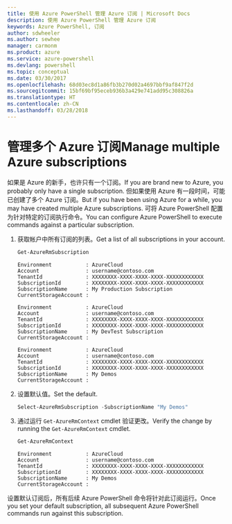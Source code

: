 ```yaml
---
title: 使用 Azure PowerShell 管理 Azure 订阅 | Microsoft Docs
description: 使用 Azure PowerShell 管理 Azure 订阅
keywords: Azure PowerShell, 订阅
author: sdwheeler
ms.author: sewhee
manager: carmonm
ms.product: azure
ms.service: azure-powershell
ms.devlang: powershell
ms.topic: conceptual
ms.date: 03/30/2017
ms.openlocfilehash: 68d03ec8d1a86fb3b270d02a4697bbf9af847f2d
ms.sourcegitcommit: 15bf69bf95eceb936b3a429e741add95c308826a
ms.translationtype: HT
ms.contentlocale: zh-CN
ms.lasthandoff: 03/28/2018
---
```

# <a name="manage-multiple-azure-subscriptions"></a><span data-ttu-id="c3171-104">管理多个 Azure 订阅</span><span class="sxs-lookup"><span data-stu-id="c3171-104">Manage multiple Azure subscriptions</span></span>

<span data-ttu-id="c3171-105">如果是 Azure 的新手，也许只有一个订阅。</span><span class="sxs-lookup"><span data-stu-id="c3171-105">If you are brand new to Azure, you probably only have a single subscription.</span></span> <span data-ttu-id="c3171-106">但如果使用 Azure 有一段时间，可能已创建了多个 Azure 订阅。</span><span class="sxs-lookup"><span data-stu-id="c3171-106">But if you have been using Azure for a while, you may have created multiple Azure subscriptions.</span></span> <span data-ttu-id="c3171-107">可将 Azure PowerShell 配置为针对特定的订阅执行命令。</span><span class="sxs-lookup"><span data-stu-id="c3171-107">You can configure Azure PowerShell to execute commands against a particular subscription.</span></span>

1. <span data-ttu-id="c3171-108">获取帐户中所有订阅的列表。</span><span class="sxs-lookup"><span data-stu-id="c3171-108">Get a list of all subscriptions in your account.</span></span>

    ```powershell
    Get-AzureRmSubscription
    ```

    ```
    Environment           : AzureCloud
    Account               : username@contoso.com
    TenantId              : XXXXXXXX-XXXX-XXXX-XXXX-XXXXXXXXXXXX
    SubscriptionId        : XXXXXXXX-XXXX-XXXX-XXXX-XXXXXXXXXXXX
    SubscriptionName      : My Production Subscription
    CurrentStorageAccount :

    Environment           : AzureCloud
    Account               : username@contoso.com
    TenantId              : XXXXXXXX-XXXX-XXXX-XXXX-XXXXXXXXXXXX
    SubscriptionId        : XXXXXXXX-XXXX-XXXX-XXXX-XXXXXXXXXXXX
    SubscriptionName      : My DevTest Subscription
    CurrentStorageAccount :

    Environment           : AzureCloud
    Account               : username@contoso.com
    TenantId              : XXXXXXXX-XXXX-XXXX-XXXX-XXXXXXXXXXXX
    SubscriptionId        : XXXXXXXX-XXXX-XXXX-XXXX-XXXXXXXXXXXX
    SubscriptionName      : My Demos
    CurrentStorageAccount :
    ```

2. <span data-ttu-id="c3171-109">设置默认值。</span><span class="sxs-lookup"><span data-stu-id="c3171-109">Set the default.</span></span>

    ```powershell
    Select-AzureRmSubscription -SubscriptionName "My Demos"
    ```

3. <span data-ttu-id="c3171-110">通过运行 `Get-AzureRmContext` cmdlet 验证更改。</span><span class="sxs-lookup"><span data-stu-id="c3171-110">Verify the change by running the `Get-AzureRmContext` cmdlet.</span></span>

    ```powershell
    Get-AzureRmContext
    ```

    ```
    Environment           : AzureCloud
    Account               : username@contoso.com
    TenantId              : XXXXXXXX-XXXX-XXXX-XXXX-XXXXXXXXXXXX
    SubscriptionId        : XXXXXXXX-XXXX-XXXX-XXXX-XXXXXXXXXXXX
    SubscriptionName      : My Demos
    CurrentStorageAccount :
    ```

<span data-ttu-id="c3171-111">设置默认订阅后，所有后续 Azure PowerShell 命令将针对此订阅运行。</span><span class="sxs-lookup"><span data-stu-id="c3171-111">Once you set your default subscription, all subsequent Azure PowerShell commands run against this subscription.</span></span>
